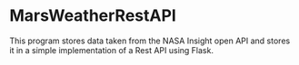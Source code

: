 # MarsWeatherRestAPI
This program stores data taken from the NASA Insight
open API and stores it in a simple implementation of a 
Rest API using Flask.





